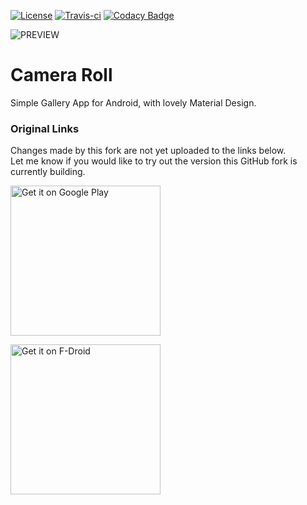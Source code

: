 [![License](https://img.shields.io/badge/License-Apache%202.0-blue.svg)](https://opensource.org/licenses/Apache-2.0)
[![Travis-ci](https://api.travis-ci.org/kollerlukas/Camera-Roll-Android-App.svg)](https://travis-ci.org/kollerlukas/Camera-Roll-Android-App)
[![Codacy Badge](https://api.codacy.com/project/badge/Grade/abf5a5e744c34396b20c1f7ed125ff04)](https://www.codacy.com/app/lukaskoller6/Camera-Roll-Android-App?utm_source=github.com&amp;utm_medium=referral&amp;utm_content=kollerlukas/Camera-Roll-Android-App&amp;utm_campaign=Badge_Grade)

![PREVIEW](https://github.com/kollerlukas/Camera-Roll-Android-App/blob/master/camera_roll_banner.png)

# Camera Roll
Simple Gallery App for Android, with lovely Material Design.

### Original Links
Changes made by this fork are not yet uploaded to the links below.<br>
Let me know if you would like to try out the version this GitHub fork is currently building.

<a href="https://play.google.com/store/apps/details?id=us.koller.cameraroll" target="_blank">
    <img src="https://play.google.com/intl/en_us/badges/images/generic/en-play-badge.png" alt="Get it on Google Play" width="240px"/></a>

[<img src="https://fdroid.gitlab.io/artwork/badge/get-it-on.png"
    alt="Get it on F-Droid" width="240px">](https://f-droid.org/app/us.koller.cameraroll)
